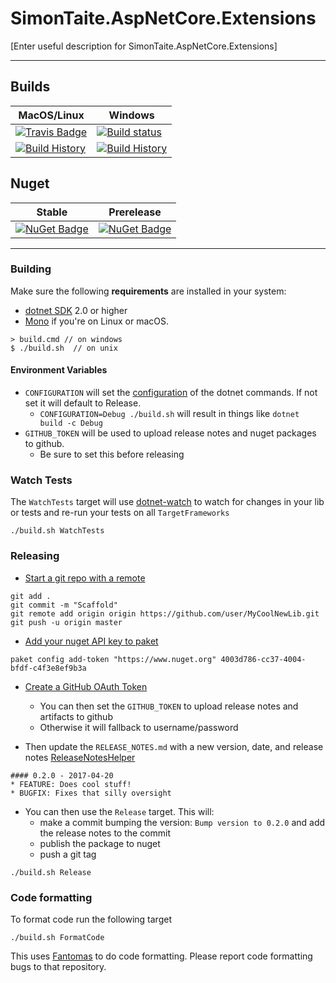 # SimonTaite.AspNetCore.Extensions

[Enter useful description for SimonTaite.AspNetCore.Extensions]

---

## Builds

MacOS/Linux | Windows
--- | ---
[![Travis Badge](https://travis-ci.org/simontaite/SimonTaite.AspNetCore.Extensions.svg?branch=master)](https://travis-ci.org/simontaite/SimonTaite.AspNetCore.Extensions) | [![Build status](https://ci.appveyor.com/api/projects/status/github/simontaite/SimonTaite.AspNetCore.Extensions?svg=true)](https://ci.appveyor.com/project/simontaite/simontaite-aspnetcore-extensions)
[![Build History](https://buildstats.info/travisci/chart/simontaite/SimonTaite.AspNetCore.Extensions)](https://travis-ci.org/simontaite/SimonTaite.AspNetCore.Extensions/builds) | [![Build History](https://buildstats.info/appveyor/chart/simontaite/simontaite-aspnetcore-extensions)](https://ci.appveyor.com/project/simontaite/simontaite-aspnetcore-extensions)  


## Nuget 

Stable | Prerelease
--- | ---
[![NuGet Badge](https://buildstats.info/nuget/SimonTaite.AspNetCore.Extensions)](https://www.nuget.org/packages/SimonTaite.AspNetCore.Extensions/) | [![NuGet Badge](https://buildstats.info/nuget/SimonTaite.AspNetCore.Extensions?includePreReleases=true)](https://www.nuget.org/packages/SimonTaite.AspNetCore.Extensions/)

---

### Building


Make sure the following **requirements** are installed in your system:

* [dotnet SDK](https://www.microsoft.com/net/download/core) 2.0 or higher
* [Mono](http://www.mono-project.com/) if you're on Linux or macOS.

```
> build.cmd // on windows
$ ./build.sh  // on unix
```

#### Environment Variables

* `CONFIGURATION` will set the [configuration](https://docs.microsoft.com/en-us/dotnet/core/tools/dotnet-build?tabs=netcore2x#options) of the dotnet commands.  If not set it will default to Release.
  * `CONFIGURATION=Debug ./build.sh` will result in things like `dotnet build -c Debug`
* `GITHUB_TOKEN` will be used to upload release notes and nuget packages to github.
  * Be sure to set this before releasing

### Watch Tests

The `WatchTests` target will use [dotnet-watch](https://github.com/aspnet/Docs/blob/master/aspnetcore/tutorials/dotnet-watch.md) to watch for changes in your lib or tests and re-run your tests on all `TargetFrameworks`

```
./build.sh WatchTests
```

### Releasing
* [Start a git repo with a remote](https://help.github.com/articles/adding-an-existing-project-to-github-using-the-command-line/)

```
git add .
git commit -m "Scaffold"
git remote add origin origin https://github.com/user/MyCoolNewLib.git
git push -u origin master
```

* [Add your nuget API key to paket](https://fsprojects.github.io/Paket/paket-config.html#Adding-a-NuGet-API-key)

```
paket config add-token "https://www.nuget.org" 4003d786-cc37-4004-bfdf-c4f3e8ef9b3a
```

* [Create a GitHub OAuth Token](https://help.github.com/articles/creating-a-personal-access-token-for-the-command-line/)
    * You can then set the `GITHUB_TOKEN` to upload release notes and artifacts to github
    * Otherwise it will fallback to username/password


* Then update the `RELEASE_NOTES.md` with a new version, date, and release notes [ReleaseNotesHelper](https://fsharp.github.io/FAKE/apidocs/fake-releasenoteshelper.html)

```
#### 0.2.0 - 2017-04-20
* FEATURE: Does cool stuff!
* BUGFIX: Fixes that silly oversight
```

* You can then use the `Release` target.  This will:
    * make a commit bumping the version:  `Bump version to 0.2.0` and add the release notes to the commit
    * publish the package to nuget
    * push a git tag

```
./build.sh Release
```


### Code formatting

To format code run the following target

```
./build.sh FormatCode
```

This uses [Fantomas](https://github.com/fsprojects/fantomas) to do code formatting.  Please report code formatting bugs to that repository.
